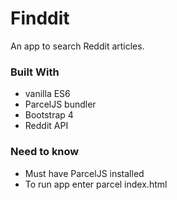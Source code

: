 # Finddit
An app to search Reddit articles.

### Built With
* vanilla ES6
* ParcelJS bundler
* Bootstrap 4
* Reddit API

### Need to know
* Must have ParcelJS installed
* To run app enter parcel index.html
